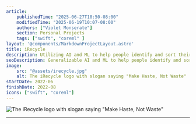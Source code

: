 ```yaml
---
article: 
    publishedTime: "2025-06-27T10:50-08:00"
    modifiedTime: "2025-06-19T10:07-08:00"
    authors: ["Violet Monserate"]
    section: Personal Projects
    tags: ["swift", "coreml" ]
layout: '@components/MarkdownProjectLayout.astro'
title: iRecycle
description: Utilizing AI and ML to help people identify and sort their trash in a convinient iOS mobile app
seoDescription: Generalizable AI and ML to help people identify and sort their trash into compost, recycling, and garbage in a convinient iOS mobile app in Swift
image:
    src: "@assets/irecycle.jpg"
    alt: The iRecycle logo with slogan saying "Make Haste, Not Waste"
startDate: 2022-06
finishDate: 2022-08
icons: ["swift", "coreml"]
---
```


![The iRecycle logo with slogan saying "Make Haste, Not Waste"](@assets/irecycle.jpg) 

---